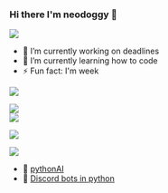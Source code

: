 ### Hi there I'm neodoggy 👋

![](https://img.shields.io/badge/About%20me-owo-pink)

- 🔭 I’m currently working on deadlines
- 🌱 I’m currently learning how to code
- ⚡ Fun fact: I'm week

![](https://img.shields.io/badge/Github%20stats-owo-pink)  

![](https://github-readme-stats.vercel.app/api?username=neodoggy&theme=radical&show_icons=true&custom_title=meow%20ニオ%20meow)  
![](https://github-readme-stats.vercel.app/api/top-langs/?username=neodoggy&theme=radical&layout=compact&card_width=445)


<!--![Profile Views](http://img.shields.io/badge/Profile%20Views-owo-blue)-->

![](https://img.shields.io/badge/Waka%20stats-owo-pink)
<!--![willianrod's wakatime stats](https://github-readme-stats.vercel.app/api/wakatime?username=neodoggy&theme=radical&layout=compact&custom_title=did%20I%20do%20anything%20this%20week%20?)-->
  
<!--START_SECTION:waka-->

<!--END_SECTION:waka-->



![](https://img.shields.io/badge/Current%20workin%20on-owo-pink)  

- 🔗 [pythonAI](https://github.com/NeoDoggy/ai_project)
- 🤖 [Discord bots in python](https://github.com/NeoDoggy/python_dcbot)


<!--
**NeoDoggy/neodoggy** is a ✨ _special_ ✨ repository because its `README.md` (this file) appears on your GitHub profile.

Here are some ideas to get you started:

- 🔭 I’m currently working on ...
- 🌱 I’m currently learning ...
- 👯 I’m looking to collaborate on ...
- 🤔 I’m looking for help with ...
- 💬 Ask me about ...
- 📫 How to reach me: ...
- 😄 Pronouns: ...
- ⚡ Fun fact: ...
-->
